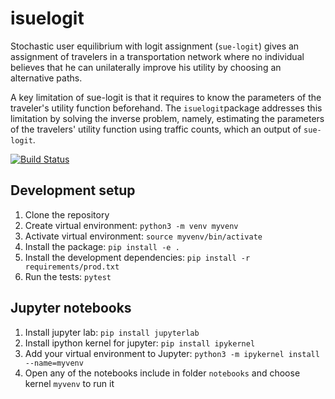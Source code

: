 # isuelogit

Stochastic user equilibrium with logit assignment (`sue-logit`) gives an assignment of travelers in a transportation network where no individual believes that he can unilaterally improve his utility by choosing an alternative paths. 

A key limitation of sue-logit is that it requires to know the parameters of the traveler's utility function beforehand. The `isuelogit`package addresses this limitation by solving the inverse problem, namely, estimating the parameters of the travelers' utility function using traffic counts, which an output of `sue-logit`.  

[![Build Status](https://travis-ci.com/github/pabloguarda/isuelogit.svg?branch=master)](https://travis-ci.com/github/pabloguarda/isuelogit)

## Development setup

1. Clone the repository
2. Create virtual environment: `python3 -m venv myvenv`
3. Activate virtual environment: `source myvenv/bin/activate`
4. Install the package: `pip install -e .`
5. Install the development dependencies: `pip install -r requirements/prod.txt`
6. Run the tests: `pytest`

## Jupyter notebooks
1. Install jupyter lab: `pip install jupyterlab`
2. Install ipython kernel for jupyter: `pip install ipykernel`
3. Add your virtual environment to Jupyter:  `python3 -m ipykernel install --name=myvenv`
4. Open any of the notebooks include in folder `notebooks` and choose kernel `myvenv` to run it
